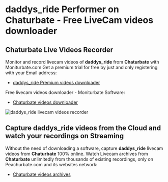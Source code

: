 # daddys_ride Performer on Chaturbate - Free LiveCam videos downloader

## Chaturbate Live Videos Recorder

Monitor and record livecam videos of **daddys_ride** from **Chaturbate** with Moniturbate.com
Get a premium trial for free by just and only registering with your Email address:
* [daddys_ride Premium videos downloader](https://moniturbate.com/request-demo-licence-key.html)

Free livecam videos downloader - Moniturbate Software:
* [Chaturbate videos downloader](https://moniturbate.com/moniturbate-download-software.html)

![daddys_ride livecam videos recorder](https://peachurnet.com/templates/moniturbate-software.png)


## Capture daddys_ride videos from the Cloud and watch your recordings on Streaming

Without the need of downloading a software, capture **daddys_ride** livecam videos from **Chaturbate** 100% online.
Watch Livecam archives from **Chaturbate** unlimitedly from thousands of existing recordings, only on Peachurbate.com and its websites network:
* [Chaturbate videos archives](https://peachurnet.com/)